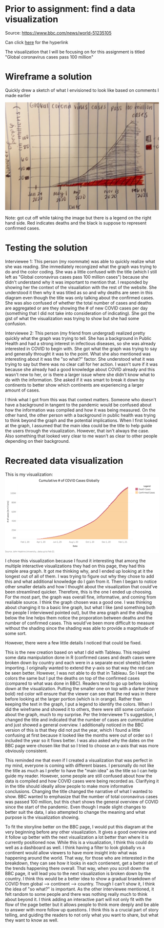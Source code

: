 # Prior to assignment: find a data visualization 

Source: https://www.bbc.com/news/world-51235105

Can click [here](https://www.bbc.com/news/world-51235105) for the hyperlink

The visualization that I will be focusing on for this assignment is titled "Global coronavirus cases pass 100 million"

# Wireframe a solution

Quickly drew a sketch of what I envisioned to look like based on comments I made earlier

![](images/wireframe.png)

Note: got cut off while taking the image but there is a legend on the right hand side. Red indicates deaths and the black is suppose to represent confirmed cases. 

# Testing the solution

Interviewee 1: This person (my roommate) was able to quickly realize what she was reading. She immediately recongized what the graph was trying to do and the color coding. She was a little confused with the title (which I still left as "Global coronavirus cases pass 100 million cases") because she didn't understand why it was important to mention that. I responded by showing her the context of the visualiation with the rest of the website. She understood it then why it was titled as so and why deaths are seen in this diagram even though the title was only talking about the confirmed cases. She was also confused of whether the total number of cases and deaths are aggregated or are they showing the # of new COVID cases per day (something that I did not take into consideration of indicating). She got the gist of what the visualization was trying to show but she had some confusion. 

Interviewee 2: This person (my friend from undergrad) realized pretty quickly what the graph was trying to tell. She has a background in Public Health and had a strong interest in infectious diseases, so she was already interested in COVID to begin with. She got what the graph was trying to say and generally throught it was to the point. What she also mentioned was interesting about it was the "so what?" factor. She understood what it was trying to say but there was no clear call for her action. I wasn't sure if it was because she already had a good knowledge about COVID already and this wasn't new to her, or is there a larger issue where she didn't know what to do with the information. She asked if it was smart to break it down by continents to better show which continents are experiencing a larger amount of cases. 

I think what I got from this was that context matters. Someone who doesn't have a background in tangent to the pandemic would be confused about how the information was compiled and how it was being measured. On the other hand, the other person with a background in public health was trying to think beyond the graph and the potential implications. When I first looked at the graph, I assumed that the main idea could be the title to help guide the users through the visualization. However, that isn't always the case. Also something that looked very clear to me wasn't as clear to other people depending on their background. 

# Recreated data visualization

This is my visualization: 
![](images/test.png)

I chose this visualization because I found it interesting that among the multiple interactive visualizations they had on this page, they had this simple area graph. It got me thinking why, and I ended up looking at it the longest out of all of them. I was trying to figure out why they chose to add this and what additional knowledge do I gain from it. Then I began to notice other smaller details and how I thought about the visualization that could've been streamlined quicker. Therefore, this is the one I ended up choosing. For the most part, the graph was overall fine, informative, and coming from realiable source. I think the graph chosen was a good one. I was thinking about changing it to a basic line graph, but what I like (and something both the people I interviewed pointed out), but the area graph and the shading below the line helps them notice the proporation between deaths and the number of confirmed cases. This would've been more difficult to measure without the shading since the shading was able to provide a magnitude of some sort. 

However, there were a few little details I noticed that could be fixed. 

This is the new creation based on what I did with Tableau. This required some data manipulation done in R (confirmed cases and death cases were broken down by country and each were in a separate excel sheets) before importing. I originally wanted to extend the y-axis so that way the red can be seen better. However, I was not able to do that in Tableau. So I kept the colors the same but I put the deaths on top of the confirmed cases (compared to what was done in BBC). Readers tend to go up before looking down at the visualization. Putting the smaller one on top with a darker (more bold) red color will ensure that the viewer can see that the red was in there before looking at the larger portion (which is in orange). Rather than keeping the text in the graph, I put a legend to identify the colors. When I did the wireframe and showed it to others, there were still some confusion about the graph, much to my surprise. Per the Interviewee 1's suggestion, I changed the title and indicated that the number of cases are cummulative and just showed a general overview. I additionally noticed in the BBC version of this is that they did not put the year, which I found a little confusing at first because it looked like the months were out of order so I included the year so it flows better. I was also asked why the dates on the BBC page were chosen like that so I tried to choose an x-axis that was more obviously consistent. 

This reminded me that even if I created a visualization that was perfect in my mind, everyone is coming with different biases. I personally do not like the title as much as I prefer to have the "main idea" as the title so I can help guide my reader. However, some people are still confused about how the data is compiled and how COVID cases were being recorded as. Clarifying it in the title should ideally allow people to make more informative conclusions. Changing the title changed the narrative of what I wanted to show. BBC wanted to emphasize that the number of total coronavirus cases was passed 100 million, but this chart shows the general overview of COVID since the start of the pandemic. Even though I made slight changes to better suit the data, I also attempted to change the meaning and what purpose is the visualization showing. 

To fit the storyline better on the BBC page, I would put this diagram at the very beginning before any other visualization. It gives a good overview and it follow up better with the next visualization a lot better than where it is currently positioned now. While this is a visualization, I think this could do well as a dashboard as well. I think having a filter to look globally vs a continent would allow viewers to have more insight into what was happening around the world. That way, for those who are interested in the breakdown, they can see how it looks in each contienent, get a better set of the trends happening there overall. That way, when you scroll down the BBC page, it will lead you to the next visualization is broken down by the country. I think this would be a better idea to show a gradual braekdown of COVID from global --> continent --> country. Though I can't show it, I think the idea of "so what?" is important. As the other interviewee mentioned, it felt random to some people and there was nothing really much to think about beyond it. I think adding an interactive part will not only fit with the flow of the page better but it allows people to think more deeply and be able to answer with more follow up questions. I think this is a crucial part of story telling, and guiding the readers to not only what you want to share, but what they want to know as well. 



